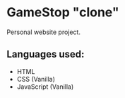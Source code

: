 <h1>GameStop "clone"</h1>
<p>Personal website project.</p>

<h2>Languages used:</h2>
<ul>
  <li>HTML</li>
  <li>CSS (Vanilla)</li>
  <li>JavaScript (Vanilla)</li>
</ul>
